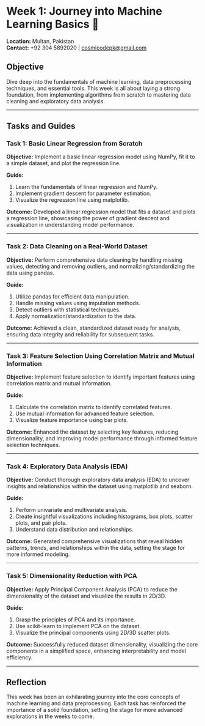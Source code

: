 # Week 1: Journey into Machine Learning Basics 🚀

**Location:** Multan, Pakistan  
**Contact:** +92 304 5892020 | cosmicodepk@gmail.com

## Objective
Dive deep into the fundamentals of machine learning, data preprocessing techniques, and essential tools. This week is all about laying a strong foundation, from implementing algorithms from scratch to mastering data cleaning and exploratory data analysis.

---

## Tasks and Guides

### Task 1: Basic Linear Regression from Scratch
**Objective:** Implement a basic linear regression model using NumPy, fit it to a simple dataset, and plot the regression line.

**Guide:**
1. Learn the fundamentals of linear regression and NumPy.
2. Implement gradient descent for parameter estimation.
3. Visualize the regression line using matplotlib.

**Outcome:** 
Developed a linear regression model that fits a dataset and plots a regression line, showcasing the power of gradient descent and visualization in understanding model performance.

---

### Task 2: Data Cleaning on a Real-World Dataset
**Objective:** Perform comprehensive data cleaning by handling missing values, detecting and removing outliers, and normalizing/standardizing the data using pandas.

**Guide:**
1. Utilize pandas for efficient data manipulation.
2. Handle missing values using imputation methods.
3. Detect outliers with statistical techniques.
4. Apply normalization/standardization to the data.

**Outcome:**
Achieved a clean, standardized dataset ready for analysis, ensuring data integrity and reliability for subsequent tasks.

---

### Task 3: Feature Selection Using Correlation Matrix and Mutual Information
**Objective:** Implement feature selection to identify important features using correlation matrix and mutual information.

**Guide:**
1. Calculate the correlation matrix to identify correlated features.
2. Use mutual information for advanced feature selection.
3. Visualize feature importance using bar plots.

**Outcome:**
Enhanced the dataset by selecting key features, reducing dimensionality, and improving model performance through informed feature selection techniques.

---

### Task 4: Exploratory Data Analysis (EDA)
**Objective:** Conduct thorough exploratory data analysis (EDA) to uncover insights and relationships within the dataset using matplotlib and seaborn.

**Guide:**
1. Perform univariate and multivariate analysis.
2. Create insightful visualizations including histograms, box plots, scatter plots, and pair plots.
3. Understand data distribution and relationships.

**Outcome:**
Generated comprehensive visualizations that reveal hidden patterns, trends, and relationships within the data, setting the stage for more informed modeling.

---

### Task 5: Dimensionality Reduction with PCA
**Objective:** Apply Principal Component Analysis (PCA) to reduce the dimensionality of the dataset and visualize the results in 2D/3D.

**Guide:**
1. Grasp the principles of PCA and its importance.
2. Use scikit-learn to implement PCA on the dataset.
3. Visualize the principal components using 2D/3D scatter plots.

**Outcome:**
Successfully reduced dataset dimensionality, visualizing the core components in a simplified space, enhancing interpretability and model efficiency.

---

## Reflection
This week has been an exhilarating journey into the core concepts of machine learning and data preprocessing. Each task has reinforced the importance of a solid foundation, setting the stage for more advanced explorations in the weeks to come.


